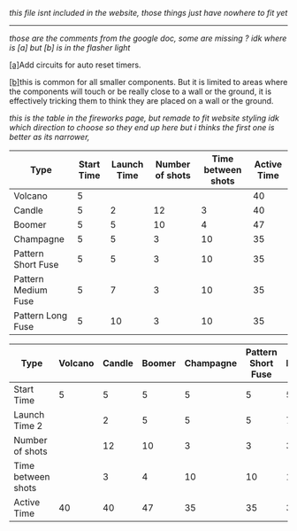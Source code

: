 
*this file isnt included in the website,
those things just have nowhere to fit yet*

---

*those are the comments from the google doc, some are missing ?*
*idk where is [a] but [b] is in the flasher light*

[\[a\]](#cmnt_ref1)Add circuits for auto reset timers.

[\[b\]](#cmnt_ref2)this is common for all smaller components. But it is
limited to areas where the components will touch or be really close to a
wall or the ground, it is effectively tricking them to think they are
placed on a wall or the ground.




*this is the table in the fireworks page, but remade to fit website styling*
*idk which direction to choose so they end up here
but i thinks the first one is better as its narrower,*

Type | Start Time | Launch Time | Number of shots | Time between shots | Active Time 
|---|-|-|-|-|-|
Volcano | 5 |||| 40
Candle | 5 | 2 | 12 | 3 | 40
Boomer | 5 | 5 | 10 | 4 | 47
Champagne | 5 | 5 | 3 | 10 | 35
Pattern Short Fuse | 5 | 5 | 3 | 10 | 35
Pattern Medium Fuse | 5 | 7 | 3 | 10 | 35
Pattern Long Fuse | 5 | 10 | 3 | 10 | 35

Type               | Volcano | Candle | Boomer | Champagne | Pattern Short Fuse | Pattern Medium Fuse | Pattern Long Fuse
| ---              | -       | -      | -      | -         | -                  | -                   | -
Start Time         | 5       | 5      | 5      | 5         | 5                  | 5                   | 5
Launch Time 2      |         | 2      | 5      | 5         | 5                  | 7                   | 10
Number of shots    |         | 12     | 10     | 3         | 3                  | 3                   | 3
Time between shots |         | 3      | 4      | 10        | 10                 | 10                  | 10
Active Time        | 40      | 40     | 47     | 35        | 35                 | 35                  | 35

